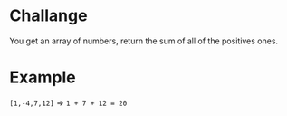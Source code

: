 # Challange
You get an array of numbers, return the sum of all of the positives ones.

# Example
``` [1,-4,7,12] ``` => ``` 1 + 7 + 12 = 20 ```